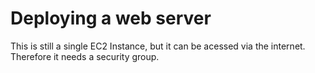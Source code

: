 # Deploying a web server

This is still a single EC2 Instance, but it can be acessed via the internet. Therefore it needs a security group.
